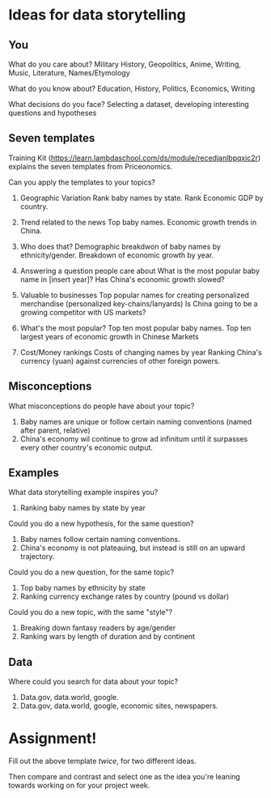 # Ideas for data storytelling

## You

What do you care about?
Military History, Geopolitics, Anime, Writing, Music, Literature, Names/Etymology

What do you know about?
Education, History, Politics, Economics, Writing

What decisions do you face?
Selecting a dataset, developing interesting questions and hypotheses

## Seven templates

Training Kit (https://learn.lambdaschool.com/ds/module/recedjanlbpqxic2r) explains the seven templates from Priceonomics.

Can you apply the templates to your topics? 

1. Geographic Variation
Rank baby names by state. 
Rank Economic GDP by country. 

2. Trend related to the news
Top baby names.
Economic growth trends in China.

3. Who does that?
Demographic breakdwon of baby names by ethnicity/gender.
Breakdown of economic growth by year.

4. Answering a question people care about
What is the most popular baby name in [insert year]?
Has China's economic growth slowed? 

5. Valuable to businesses
Top popular names for creating personalized merchandise (personalized key-chains/lanyards)
Is China going to be a growing competitor with US markets?

6. What's the most popular?
Top ten most popular baby names. 
Top ten largest years of economic growth in Chinese Markets

7. Cost/Money rankings
Costs of changing names by year
Ranking China's currency (yuan) against currencies of other foreign powers.

## Misconceptions

What misconceptions do people have about your topic?
1. Baby names are unique or follow certain naming conventions (named after parent, relative)
2. China's economy wil continue to grow ad infinitum until it surpasses every other country's economic output. 

## Examples

What data storytelling example inspires you?
1. Ranking baby names by state by year

Could you do a new hypothesis, for the same question?
1. Baby names follow certain naming conventions.  
2. China's economy is not plateauing, but instead is still on an upward trajectory.

Could you do a new question, for the same topic?
1. Top baby names by ethnicity by state
2. Ranking currency exchange rates by country (pound vs dollar)

Could you do a new topic, with the same "style"?
1. Breaking down fantasy readers by age/gender
2. Ranking wars by length of duration and by continent

## Data

Where could you search for data about your topic?
1. Data.gov, data.world, google.
2. Data.gov, data.world, google, economic sites, newspapers.
# Assignment!

Fill out the above template *twice*, for two different ideas.

Then compare and contrast and select one as the idea you're leaning towards
working on for your project week.
